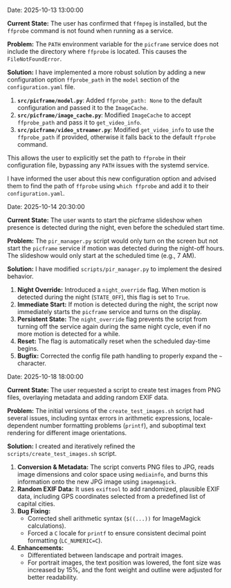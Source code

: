 Date: 2025-10-13 13:00:00

**Current State:**
The user has confirmed that `ffmpeg` is installed, but the `ffprobe` command is not found when running as a service.

**Problem:**
The `PATH` environment variable for the `picframe` service does not include the directory where `ffprobe` is located. This causes the `FileNotFoundError`.

**Solution:**
I have implemented a more robust solution by adding a new configuration option `ffprobe_path` in the `model` section of the `configuration.yaml` file.

1.  **`src/picframe/model.py`**: Added `ffprobe_path: None` to the default configuration and passed it to the `ImageCache`.
2.  **`src/picframe/image_cache.py`**: Modified `ImageCache` to accept `ffprobe_path` and pass it to `get_video_info`.
3.  **`src/picframe/video_streamer.py`**: Modified `get_video_info` to use the `ffprobe_path` if provided, otherwise it falls back to the default `ffprobe` command.

This allows the user to explicitly set the path to `ffprobe` in their configuration file, bypassing any `PATH` issues with the systemd service.

I have informed the user about this new configuration option and advised them to find the path of `ffprobe` using `which ffprobe` and add it to their `configuration.yaml`.

Date: 2025-10-14 20:30:00

**Current State:**
The user wants to start the picframe slideshow when presence is detected during the night, even before the scheduled start time.

**Problem:**
The `pir_manager.py` script would only turn on the screen but not start the `picframe` service if motion was detected during the night-off hours. The slideshow would only start at the scheduled time (e.g., 7 AM).

**Solution:**
I have modified `scripts/pir_manager.py` to implement the desired behavior.
1.  **Night Override:** Introduced a `night_override` flag. When motion is detected during the night (`STATE_OFF`), this flag is set to `True`.
2.  **Immediate Start:** If motion is detected during the night, the script now immediately starts the `picframe` service and turns on the display.
3.  **Persistent State:** The `night_override` flag prevents the script from turning off the service again during the same night cycle, even if no more motion is detected for a while.
4.  **Reset:** The flag is automatically reset when the scheduled day-time begins.
5.  **Bugfix:** Corrected the config file path handling to properly expand the `~` character.

Date: 2025-10-18 18:00:00

**Current State:**
The user requested a script to create test images from PNG files, overlaying metadata and adding random EXIF data.

**Problem:**
The initial versions of the `create_test_images.sh` script had several issues, including syntax errors in arithmetic expressions, locale-dependent number formatting problems (`printf`), and suboptimal text rendering for different image orientations.

**Solution:**
I created and iteratively refined the `scripts/create_test_images.sh` script.
1.  **Conversion & Metadata:** The script converts PNG files to JPG, reads image dimensions and color space using `mediainfo`, and burns this information onto the new JPG image using `imagemagick`.
2.  **Random EXIF Data:** It uses `exiftool` to add randomized, plausible EXIF data, including GPS coordinates selected from a predefined list of capital cities.
3.  **Bug Fixing:**
    - Corrected shell arithmetic syntax (`$((...))` for ImageMagick calculations).
    - Forced a `C` locale for `printf` to ensure consistent decimal point formatting (`LC_NUMERIC=C`).
4.  **Enhancements:**
    - Differentiated between landscape and portrait images.
    - For portrait images, the text position was lowered, the font size was increased by 15%, and the font weight and outline were adjusted for better readability.